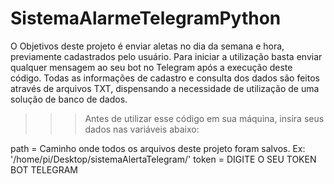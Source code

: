# SistemaAlarmeTelegramPython

O Objetivos deste projeto é enviar aletas no dia da semana e hora, previamente cadastrados pelo usuário. 
Para iniciar a utilização basta enviar qualquer mensagem ao seu bot no Telegram após a execução deste código. Todas as informações de cadastro e consulta dos dados são feitos através de arquivos TXT, dispensando a necessidade de utilização de uma solução de banco de dados.

>>> Antes de utilizar esse código em sua máquina, insira seus dados nas variáveis abaixo:

path = Caminho onde todos os arquivos deste projeto foram salvos. Ex: '/home/pi/Desktop/sistemaAlertaTelegram/'
token = DIGITE O SEU TOKEN BOT TELEGRAM
